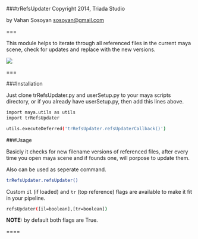 ###trRefsUpdater
Copyright 2014, Triada Studio

by Vahan Sosoyan sosoyan@gmail.com

===

This module helps to iterate through all referenced files in the current maya scene, check for updates and replace with the new versions.

![](https://dl.dropboxusercontent.com/u/11663164/shared/trRefsUpdater_Demo.gif)

===

###Installation

Just clone trRefsUpdater.py and userSetup.py to your maya scripts directory, or if you already have userSetup.py, then add this lines above.

```bash
import maya.utils as utils
import trRefsUpdater

utils.executeDeferred('trRefsUpdater.refsUpdaterCallback()')
```

###Usage

Basicly it checks for new filename versions of referenced files, after every time you open maya scene and if founds one, will porpose to update them.

Also can be used as seperate command.

```bash
trRefsUpdater.refsUpdater()
```
Custom `il` (if loaded) and `tr` (top reference) flags are available to make it fit in your pipeline.

```bash
refsUpdater([il=boolean],[tr=boolean])
```

**NOTE:** by default both flags are True.

====
